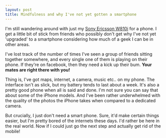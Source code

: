 ```yaml
---
layout: post
title: Mindfulness and why I've not yet gotten a smartphone
---
```

I'm still wandering around with just my <a href="http://en.wikipedia.org/wiki/Sony_Ericsson_W810" rel="nofollow">Sony Ericsson W810i</a> for a phone. I get a little bit of stick from friends who possibly don't get why I've not yet 'upgraded' to a smartphone considering how much of a geek I can be in other areas.

I've lost track of the number of times I've seen a group of friends sitting together somewhere, and every single one of them is playing on their phone. If they're on facebook, then they need a kick up their bum. **Your mates are right there with you!**

Thing is, I've got maps, internet, a camera, music etc.. on my phone. The interface isn't as slick, but my battery tends to last about a week. It's also a pretty good phone when all is said and done. I'm not sure you can say that about some of the iPhone models. And I've been rather underwhelmed with the quality of the photos the iPhone takes when compared to a dedicated camera.

But crucially, I just don't need a smart phone. Sure, it'd make certain things easier, but I'm pretty bored of the internets these days. I'd rather be here in the real world. Now if I could just go the next step and actually get rid of the mobile!
